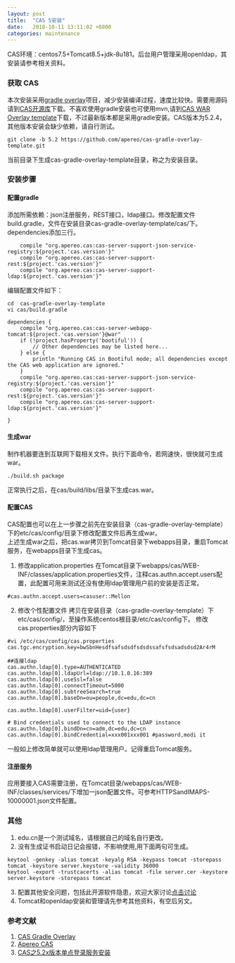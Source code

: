 ```yaml
---
layout: post
title:  "CAS 5安装"
date:   2018-10-11 13:11:02 +0800
categories: maintenance
---
```





CAS环境：centos7.5+Tomcat8.5+jdk-8u181。后台用户管理采用openldap，其安装请参考相关资料。

### 获取 CAS  
本次安装采用[gradle overlay](https://github.com/apereo/cas-gradle-overlay-template)项目，减少安装编译过程，速度比较快。需要用源码请到[CAS开源库](https://github.com/apereo/cas)下载。不喜欢使用gradle安装也可使用mvn,请到[CAS WAR Overlay template](https://github.com/apereo/cas-overlay-template)下载，不过最新版本都是采用gradle安装。CAS版本为5.2.4，其他版本安装会缺少依赖，请自行测试。

```
git clone -b 5.2 https://github.com/apereo/cas-gradle-overlay-template.git
```
当前目录下生成cas-gradle-overlay-template目录，称之为安装目录。

### 安装步骤  

#### 配置gradle  
添加所需依赖：json注册服务，REST接口，ldap接口。修改配置文件build.gradle，文件在安装目录cas-gradle-overlay-template/cas/下。dependencies添加三行。
```
    compile "org.apereo.cas:cas-server-support-json-service-registry:${project.'cas.version'}"
    compile "org.apereo.cas:cas-server-support-rest:${project.'cas.version'}"
    compile "org.apereo.cas:cas-server-support-ldap:${project.'cas.version'}"

```
编辑配置文件如下：
```
cd  cas-gradle-overlay-template
vi cas/build.gradle
```
```
dependencies {
    compile "org.apereo.cas:cas-server-webapp-tomcat:${project.'cas.version'}@war"
    if (!project.hasProperty('bootiful')) {
        // Other dependencies may be listed here...
    } else {
        println "Running CAS in Bootiful mode; all dependencies except the CAS web application are ignored."
    }
    compile "org.apereo.cas:cas-server-support-json-service-registry:${project.'cas.version'}"
    compile "org.apereo.cas:cas-server-support-rest:${project.'cas.version'}"
    compile "org.apereo.cas:cas-server-support-ldap:${project.'cas.version'}"

}
```

#### 生成war  
制作机器要连到互联网下载相关文件。执行下面命令，若网速快，很快就可生成war。
```
./build.sh package
```
正常执行之后，在cas/build/libs/目录下生成cas.war。

#### 配置CAS  
CAS配置也可以在上一步骤之前先在安装目录（cas-gradle-overlay-template）下的etc/cas/config/目录下修改配置文件后再生成war。  
上述生成war之后，把cas.war拷贝到Tomcat目录下webapps目录，重启Tomcat服务，在webapps目录下生成cas。  

1. 修改application.properties
在Tomcat目录下webapps/cas/WEB-INF/classes/application.properties文件，注释cas.authn.accept.users配置，此配置可用来测试还没有使用ldap管理用户前的安装是否正常。
```
#cas.authn.accept.users=casuser::Mellon
```
2. 修改个性配置文件
拷贝在安装目录（cas-gradle-overlay-template）下etc/cas/config/，至操作系统centos根目录/etc/cas/config下。
修改cas.properties部分内容如下

```
#vi /etc/cas/config/cas.properties
cas.tgc.encryption.key=bwSbnHesdfsafsdsdfsdsdssafsfsdsadsdsd2Ar4rM

##连接ldap
cas.authn.ldap[0].type=AUTHENTICATED
cas.authn.ldap[0].ldapUrl=ldap://10.1.0.16:389
cas.authn.ldap[0].useSsl=false
cas.authn.ldap[0].connectTimeout=5000
cas.authn.ldap[0].subtreeSearch=true
cas.authn.ldap[0].baseDn=ou=people,dc=edu,dc=cn

cas.authn.ldap[0].userFilter=uid={user}

# Bind credentials used to connect to the LDAP instance
cas.authn.ldap[0].bindDn=cn=adm,dc=edu,dc=cn
cas.authn.ldap[0].bindCredential=xxx001xxx001 #password,modi it

```
一般如上修改简单就可以使用ldap管理用户。记得重启Tomcat服务。


#### 注册服务  
应用要接入CAS需要注册，在Tomcat目录/webapps/cas/WEB-INF/classes/services/下增加一json配置文件。可参考HTTPSandIMAPS-10000001.json文件配置。  



### 其他  
1. edu.cn是一个测试域名，请根据自己的域名自行更改。
2. 没有生成证书启动日记会报错，不影响使用,用下面两句可生成。
```
keytool -genkey -alias tomcat -keyalg RSA -keypass tomcat -storepass tomcat -keystore server.keystore -validity 36000
keytool -export -trustcacerts -alias tomcat -file server.cer -keystore server.keystore -storepass tomcat
```
3. 配置其他安全问题，包括此开源软件隐患，欢迎大家讨论[点击讨论](https://github.com/abanger/abanger.github.io/issues)
4. Tomcat和openldap安装和管理请先参考其他资料，有空后另文。

### 参考文献  
1. [CAS Gradle Overlay](https://github.com/apereo/cas-gradle-overlay-template)  
2. [Apereo CAS](https://github.com/apereo/cas)  
3. [CAS之5.2x版本单点登录服务安装](https://blog.csdn.net/yelllowcong/article/details/78805420)  


